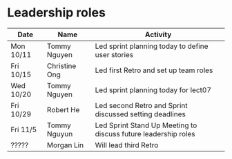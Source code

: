 # Leadership roles

| Date      | Name              | Activity                                               |
|-----------|-------------------|--------------------------------------------------------|
| Mon 10/11 | Tommy Nguyen      | Led sprint planning today to define user stories       | 
| Fri 10/15 | Christine Ong     | Led first Retro and set up team roles                  |
| Wed 10/20 | Tommy Nguyen      | Led sprint planning today for lect07                   | 
| Fri 10/29 | Robert He         | Led second Retro and Sprint discussed setting deadlines|
| Fri 11/5  | Tommy Nguyun      | Led Sprint Stand Up Meeting to discuss future leadership roles | 
| ?????     | Morgan Lin        | Will lead third Retro                                  |

